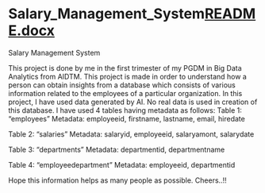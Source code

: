 # Salary_Management_System[README.docx](https://github.com/HdragonD/Salary_Management_System/files/12837020/README.docx)
Salary Management System 

This project is done by me in the first trimester of my PGDM in Big Data Analytics from AIDTM.
This project is made in order to understand how a person can obtain insights from a database which consists of various information related to the employees of a particular organization.
In this project, I have used data generated by AI.
No real data is used in creation of this database.
I have used 4 tables having metadata as follows:
Table 1: “employees”
	Metadata: employeeid, firstname, lastname, email, hiredate

Table 2: “salaries”
	Metadata: salaryid, employeeid, salaryamont, salarydate

Table 3: “departments”
	Metadata: departmentid, departmentname

Table 4: “employeedepartment”
	Metadata: employeeid, departmentid

Hope this information helps as many people as possible.
Cheers..!!
